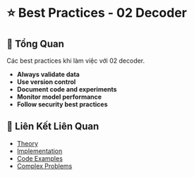 # ⭐ Best Practices - 02 Decoder

## 🎯 Tổng Quan

Các best practices khi làm việc với 02 decoder.

- **Always validate data**
- **Use version control**
- **Document code and experiments**
- **Monitor model performance**
- **Follow security best practices**

## 🔗 Liên Kết Liên Quan

- [Theory](./THEORY_02_decoder.md)
- [Implementation](./IMPLEMENTATION_02_decoder.md)
- [Code Examples](./CODE_EXAMPLES_02_decoder.md)
- [Complex Problems](./COMPLEX_PROBLEMS.md)
